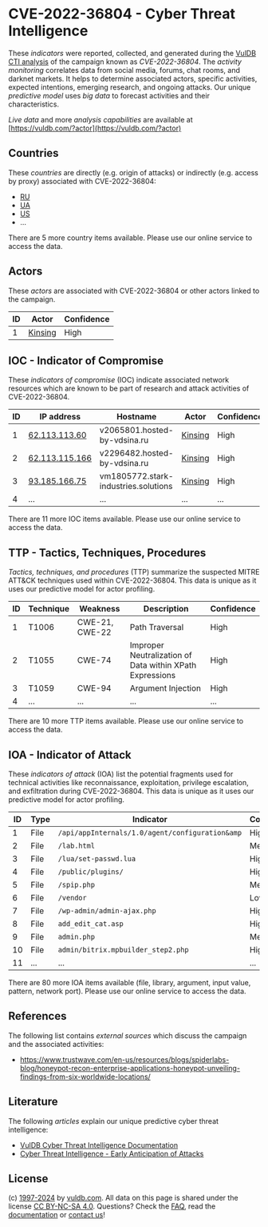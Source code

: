 # CVE-2022-36804 - Cyber Threat Intelligence

These _indicators_ were reported, collected, and generated during the [VulDB CTI analysis](https://vuldb.com/?kb.cti) of the campaign known as _CVE-2022-36804_. The _activity monitoring_ correlates data from social media, forums, chat rooms, and darknet markets. It helps to determine associated actors, specific activities, expected intentions, emerging research, and ongoing attacks. Our unique _predictive model_ uses _big data_ to forecast activities and their characteristics.

_Live data_ and more _analysis capabilities_ are available at [https://vuldb.com/?actor](https://vuldb.com/?actor)

## Countries

These _countries_ are directly (e.g. origin of attacks) or indirectly (e.g. access by proxy) associated with CVE-2022-36804:

* [RU](https://vuldb.com/?country.ru)
* [UA](https://vuldb.com/?country.ua)
* [US](https://vuldb.com/?country.us)
* ...

There are 5 more country items available. Please use our online service to access the data.

## Actors

These _actors_ are associated with CVE-2022-36804 or other actors linked to the campaign.

ID | Actor | Confidence
-- | ----- | ----------
1 | [Kinsing](https://vuldb.com/?actor.kinsing) | High

## IOC - Indicator of Compromise

These _indicators of compromise_ (IOC) indicate associated network resources which are known to be part of research and attack activities of CVE-2022-36804.

ID | IP address | Hostname | Actor | Confidence
-- | ---------- | -------- | ----- | ----------
1 | [62.113.113.60](https://vuldb.com/?ip.62.113.113.60) | v2065801.hosted-by-vdsina.ru | [Kinsing](https://vuldb.com/?actor.kinsing) | High
2 | [62.113.115.166](https://vuldb.com/?ip.62.113.115.166) | v2296482.hosted-by-vdsina.ru | [Kinsing](https://vuldb.com/?actor.kinsing) | High
3 | [93.185.166.75](https://vuldb.com/?ip.93.185.166.75) | vm1805772.stark-industries.solutions | [Kinsing](https://vuldb.com/?actor.kinsing) | High
4 | ... | ... | ... | ...

There are 11 more IOC items available. Please use our online service to access the data.

## TTP - Tactics, Techniques, Procedures

_Tactics, techniques, and procedures_ (TTP) summarize the suspected MITRE ATT&CK techniques used within CVE-2022-36804. This data is unique as it uses our predictive model for actor profiling.

ID | Technique | Weakness | Description | Confidence
-- | --------- | -------- | ----------- | ----------
1 | T1006 | CWE-21, CWE-22 | Path Traversal | High
2 | T1055 | CWE-74 | Improper Neutralization of Data within XPath Expressions | High
3 | T1059 | CWE-94 | Argument Injection | High
4 | ... | ... | ... | ...

There are 10 more TTP items available. Please use our online service to access the data.

## IOA - Indicator of Attack

These _indicators of attack_ (IOA) list the potential fragments used for technical activities like reconnaissance, exploitation, privilege escalation, and exfiltration during CVE-2022-36804. This data is unique as it uses our predictive model for actor profiling.

ID | Type | Indicator | Confidence
-- | ---- | --------- | ----------
1 | File | `/api/appInternals/1.0/agent/configuration&amp` | High
2 | File | `/lab.html` | Medium
3 | File | `/lua/set-passwd.lua` | High
4 | File | `/public/plugins/` | High
5 | File | `/spip.php` | Medium
6 | File | `/vendor` | Low
7 | File | `/wp-admin/admin-ajax.php` | High
8 | File | `add_edit_cat.asp` | High
9 | File | `admin.php` | Medium
10 | File | `admin/bitrix.mpbuilder_step2.php` | High
11 | ... | ... | ...

There are 80 more IOA items available (file, library, argument, input value, pattern, network port). Please use our online service to access the data.

## References

The following list contains _external sources_ which discuss the campaign and the associated activities:

* https://www.trustwave.com/en-us/resources/blogs/spiderlabs-blog/honeypot-recon-enterprise-applications-honeypot-unveiling-findings-from-six-worldwide-locations/

## Literature

The following _articles_ explain our unique predictive cyber threat intelligence:

* [VulDB Cyber Threat Intelligence Documentation](https://vuldb.com/?kb.cti)
* [Cyber Threat Intelligence - Early Anticipation of Attacks](https://www.scip.ch/en/?labs.20201022)

## License

(c) [1997-2024](https://vuldb.com/?kb.changelog) by [vuldb.com](https://vuldb.com/?kb.about). All data on this page is shared under the license [CC BY-NC-SA 4.0](https://creativecommons.org/licenses/by-nc-sa/4.0/). Questions? Check the [FAQ](https://vuldb.com/?kb.faq), read the [documentation](https://vuldb.com/?kb) or [contact us](https://vuldb.com/?contact)!
